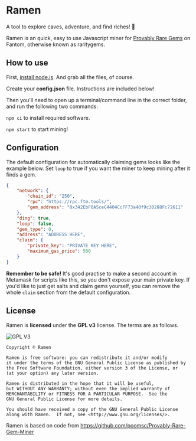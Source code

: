 # Ramen
A tool to explore caves, adventure, and find riches! 💎

Ramen is an quick, easy to use Javascript miner for [Provably Rare Gems](https://gems.alphafinance.io/#/rarity) on Fantom, otherwise known as raritygems.

## How to use
First, [install node.js](https://nodejs.org/en/). And grab all the files, of course.

Create your **config.json** file. Instructions are included below!

Then you'll need to open up a terminal/command line in the correct folder, and run the following two commands:

`npm ci` to install required software.


`npm start` to start mining!

## Configuration
The default configuration for automatically claiming gems looks like the example below. Set `loop` to true if you want the miner to keep mining after it finds a gem.

```json
{
    "network": {
        "chain_id": "250",
        "rpc": "https://rpc.ftm.tools/",
        "gem_address": "0x342EbF0A5ceC4404CcFF73a40f9c30288Fc72611"
    },
    "ding": true,
    "loop": false,
    "gem_type": 0,
    "address": "ADDRESS HERE",
    "claim": {
        "private_key": "PRIVATE KEY HERE",
        "maximum_gas_price": 500
    }
}
```

**Remember to be safe!** It's good practise to make a second account in Metamask for scripts like this, so you don't expose your main private key. If you'd like to just get salts and claim gems yourself, you can remove the whole `claim` section from the default configuration.

## License

Ramen is **licensed** under the **GPL v3** license. The terms are as follows.

![GPL V3](https://www.gnu.org/graphics/gplv3-127x51.png)
    
    Copyright © Ramen

    Ramen is free software: you can redistribute it and/or modify
    it under the terms of the GNU General Public License as published by
    the Free Software Foundation, either version 3 of the License, or
    (at your option) any later version.

    Ramen is distributed in the hope that it will be useful,
    but WITHOUT ANY WARRANTY; without even the implied warranty of
    MERCHANTABILITY or FITNESS FOR A PARTICULAR PURPOSE.  See the
    GNU General Public License for more details.

    You should have received a copy of the GNU General Public License
    along with Ramen.  If not, see <http://www.gnu.org/licenses/>.
    
Ramen is based on code from https://github.com/poomsc/Provably-Rare-Gem-Miner
